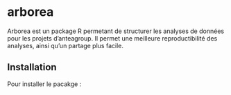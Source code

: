 
<!-- README.md is generated from README.Rmd. Please edit that file -->

# arborea

<!-- badges: start -->

<!-- badges: end -->

Arborea est un package R permetant de structurer les analyses de données
pour les projets d’anteagroup. Il permet une meilleure reproductibilité
des analyses, ainsi qu’un partage plus facile.

## Installation

Pour installer le pacakge :
